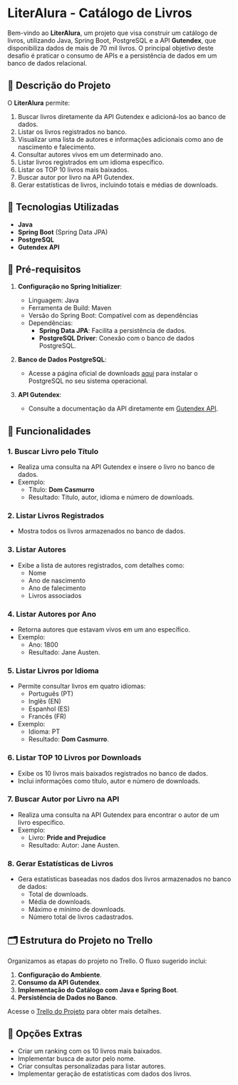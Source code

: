 # LiterAlura - Catálogo de Livros

Bem-vindo ao **LiterAlura**, um projeto que visa construir um catálogo de livros, utilizando Java, Spring Boot, PostgreSQL e a API **Gutendex**, que disponibiliza dados de mais de 70 mil livros. O principal objetivo deste desafio é praticar o consumo de APIs e a persistência de dados em um banco de dados relacional.

## 📝 Descrição do Projeto

O **LiterAlura** permite:

1. Buscar livros diretamente da API Gutendex e adicioná-los ao banco de dados.
2. Listar os livros registrados no banco.
3. Visualizar uma lista de autores e informações adicionais como ano de nascimento e falecimento.
4. Consultar autores vivos em um determinado ano.
5. Listar livros registrados em um idioma específico.
6. Listar os TOP 10 livros mais baixados.
7. Buscar autor por livro na API Gutendex.
8. Gerar estatísticas de livros, incluindo totais e médias de downloads.

## 🚀 Tecnologias Utilizadas

- **Java**
- **Spring Boot** (Spring Data JPA)
- **PostgreSQL**
- **Gutendex API**

## 🔧 Pré-requisitos

1. **Configuração no Spring Initializer**:
    - Linguagem: Java
    - Ferramenta de Build: Maven
    - Versão do Spring Boot: Compatível com as dependências
    - Dependências:
        - **Spring Data JPA**: Facilita a persistência de dados.
        - **PostgreSQL Driver**: Conexão com o banco de dados PostgreSQL.

2. **Banco de Dados PostgreSQL**:
    - Acesse a página oficial de downloads [aqui](https://www.postgresql.org/download/) para instalar o PostgreSQL no seu sistema operacional.

3. **API Gutendex**:
    - Consulte a documentação da API diretamente em [Gutendex API](https://gutendex.com).

## 📄 Funcionalidades

### 1. Buscar Livro pelo Título
- Realiza uma consulta na API Gutendex e insere o livro no banco de dados.
- Exemplo:
    - Título: **Dom Casmurro**
    - Resultado: Título, autor, idioma e número de downloads.

### 2. Listar Livros Registrados
- Mostra todos os livros armazenados no banco de dados.

### 3. Listar Autores
- Exibe a lista de autores registrados, com detalhes como:
    - Nome
    - Ano de nascimento
    - Ano de falecimento
    - Livros associados

### 4. Listar Autores por Ano
- Retorna autores que estavam vivos em um ano específico.
- Exemplo:
    - Ano: 1800
    - Resultado: Jane Austen.

### 5. Listar Livros por Idioma
- Permite consultar livros em quatro idiomas:
    - Português (PT)
    - Inglês (EN)
    - Espanhol (ES)
    - Francês (FR)
- Exemplo:
    - Idioma: PT
    - Resultado: **Dom Casmurro**.

### 6. Listar TOP 10 Livros por Downloads
- Exibe os 10 livros mais baixados registrados no banco de dados.
- Inclui informações como título, autor e número de downloads.

### 7. Buscar Autor por Livro na API
- Realiza uma consulta na API Gutendex para encontrar o autor de um livro específico.
- Exemplo:
    - Livro: **Pride and Prejudice**
    - Resultado: Autor: Jane Austen.

### 8. Gerar Estatísticas de Livros
- Gera estatísticas baseadas nos dados dos livros armazenados no banco de dados:
    - Total de downloads.
    - Média de downloads.
    - Máximo e mínimo de downloads.
    - Número total de livros cadastrados.

## 🗂 Estrutura do Projeto no Trello

Organizamos as etapas do projeto no Trello. O fluxo sugerido inclui:

1. **Configuração do Ambiente**.
2. **Consumo da API Gutendex**.
3. **Implementação do Catálogo com Java e Spring Boot**.
4. **Persistência de Dados no Banco**.

Acesse o [Trello do Projeto](#) para obter mais detalhes.

## 🌟 Opções Extras

- Criar um ranking com os 10 livros mais baixados.
- Implementar busca de autor pelo nome.
- Criar consultas personalizadas para listar autores.
- Implementar geração de estatísticas com dados dos livros.